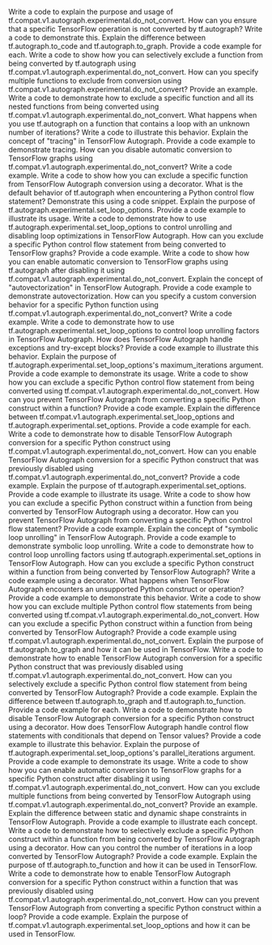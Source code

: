 Write a code to explain the purpose and usage of tf.compat.v1.autograph.experimental.do_not_convert.
How can you ensure that a specific TensorFlow operation is not converted by tf.autograph? Write a code to demonstrate this.
Explain the difference between tf.autograph.to_code and tf.autograph.to_graph. Provide a code example for each.
Write a code to show how you can selectively exclude a function from being converted by tf.autograph using tf.compat.v1.autograph.experimental.do_not_convert.
How can you specify multiple functions to exclude from conversion using tf.compat.v1.autograph.experimental.do_not_convert? Provide an example.
Write a code to demonstrate how to exclude a specific function and all its nested functions from being converted using tf.compat.v1.autograph.experimental.do_not_convert.
What happens when you use tf.autograph on a function that contains a loop with an unknown number of iterations? Write a code to illustrate this behavior.
Explain the concept of "tracing" in TensorFlow Autograph. Provide a code example to demonstrate tracing.
How can you disable automatic conversion to TensorFlow graphs using tf.compat.v1.autograph.experimental.do_not_convert? Write a code example.
Write a code to show how you can exclude a specific function from TensorFlow Autograph conversion using a decorator.
What is the default behavior of tf.autograph when encountering a Python control flow statement? Demonstrate this using a code snippet.
Explain the purpose of tf.autograph.experimental.set_loop_options. Provide a code example to illustrate its usage.
Write a code to demonstrate how to use tf.autograph.experimental.set_loop_options to control unrolling and disabling loop optimizations in TensorFlow Autograph.
How can you exclude a specific Python control flow statement from being converted to TensorFlow graphs? Provide a code example.
Write a code to show how you can enable automatic conversion to TensorFlow graphs using tf.autograph after disabling it using tf.compat.v1.autograph.experimental.do_not_convert.
Explain the concept of "autovectorization" in TensorFlow Autograph. Provide a code example to demonstrate autovectorization.
How can you specify a custom conversion behavior for a specific Python function using tf.compat.v1.autograph.experimental.do_not_convert? Write a code example.
Write a code to demonstrate how to use tf.autograph.experimental.set_loop_options to control loop unrolling factors in TensorFlow Autograph.
How does TensorFlow Autograph handle exceptions and try-except blocks? Provide a code example to illustrate this behavior.
Explain the purpose of tf.autograph.experimental.set_loop_options's maximum_iterations argument. Provide a code example to demonstrate its usage.
Write a code to show how you can exclude a specific Python control flow statement from being converted using tf.compat.v1.autograph.experimental.do_not_convert.
How can you prevent TensorFlow Autograph from converting a specific Python construct within a function? Provide a code example.
Explain the difference between tf.compat.v1.autograph.experimental.set_loop_options and tf.autograph.experimental.set_options. Provide a code example for each.
Write a code to demonstrate how to disable TensorFlow Autograph conversion for a specific Python construct using tf.compat.v1.autograph.experimental.do_not_convert.
How can you enable TensorFlow Autograph conversion for a specific Python construct that was previously disabled using tf.compat.v1.autograph.experimental.do_not_convert? Provide a code example.
Explain the purpose of tf.autograph.experimental.set_options. Provide a code example to illustrate its usage.
Write a code to show how you can exclude a specific Python construct within a function from being converted by TensorFlow Autograph using a decorator.
How can you prevent TensorFlow Autograph from converting a specific Python control flow statement? Provide a code example.
Explain the concept of "symbolic loop unrolling" in TensorFlow Autograph. Provide a code example to demonstrate symbolic loop unrolling.
Write a code to demonstrate how to control loop unrolling factors using tf.autograph.experimental.set_options in TensorFlow Autograph.
How can you exclude a specific Python construct within a function from being converted by TensorFlow Autograph? Write a code example using a decorator.
What happens when TensorFlow Autograph encounters an unsupported Python construct or operation? Provide a code example to demonstrate this behavior.
Write a code to show how you can exclude multiple Python control flow statements from being converted using tf.compat.v1.autograph.experimental.do_not_convert.
How can you exclude a specific Python construct within a function from being converted by TensorFlow Autograph? Provide a code example using tf.compat.v1.autograph.experimental.do_not_convert.
Explain the purpose of tf.autograph.to_graph and how it can be used in TensorFlow.
Write a code to demonstrate how to enable TensorFlow Autograph conversion for a specific Python construct that was previously disabled using tf.compat.v1.autograph.experimental.do_not_convert.
How can you selectively exclude a specific Python control flow statement from being converted by TensorFlow Autograph? Provide a code example.
Explain the difference between tf.autograph.to_graph and tf.autograph.to_function. Provide a code example for each.
Write a code to demonstrate how to disable TensorFlow Autograph conversion for a specific Python construct using a decorator.
How does TensorFlow Autograph handle control flow statements with conditionals that depend on Tensor values? Provide a code example to illustrate this behavior.
Explain the purpose of tf.autograph.experimental.set_loop_options's parallel_iterations argument. Provide a code example to demonstrate its usage.
Write a code to show how you can enable automatic conversion to TensorFlow graphs for a specific Python construct after disabling it using tf.compat.v1.autograph.experimental.do_not_convert.
How can you exclude multiple functions from being converted by TensorFlow Autograph using tf.compat.v1.autograph.experimental.do_not_convert? Provide an example.
Explain the difference between static and dynamic shape constraints in TensorFlow Autograph. Provide a code example to illustrate each concept.
Write a code to demonstrate how to selectively exclude a specific Python construct within a function from being converted by TensorFlow Autograph using a decorator.
How can you control the number of iterations in a loop converted by TensorFlow Autograph? Provide a code example.
Explain the purpose of tf.autograph.to_function and how it can be used in TensorFlow.
Write a code to demonstrate how to enable TensorFlow Autograph conversion for a specific Python construct within a function that was previously disabled using tf.compat.v1.autograph.experimental.do_not_convert.
How can you prevent TensorFlow Autograph from converting a specific Python construct within a loop? Provide a code example.
Explain the purpose of tf.compat.v1.autograph.experimental.set_loop_options and how it can be used in TensorFlow.